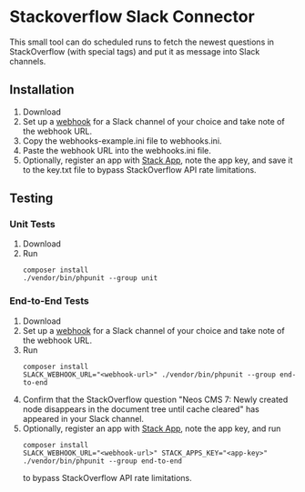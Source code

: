# Stackoverflow Slack Connector

This small tool can do scheduled runs to fetch the newest questions in 
StackOverflow (with special tags) and put it as message into Slack channels.

## Installation

1. Download
2. Set up a [webhook](https://api.slack.com/messaging/webhooks) for a Slack channel of
   your choice and take note of the webhook URL.
3. Copy the webhooks-example.ini file to webhooks.ini.
4. Paste the webhook URL into the webhooks.ini file.
5. Optionally, register an app with [Stack App](https://stackapps.com/apps/oauth/register),
   note the app key, and save it to the key.txt file to bypass StackOverflow API rate limitations.

## Testing

### Unit Tests

1. Download
2. Run
   ```
   composer install
   ./vendor/bin/phpunit --group unit
   ```

### End-to-End Tests

1. Download
2. Set up a [webhook](https://api.slack.com/messaging/webhooks) for a Slack channel of 
   your choice and take note of the webhook URL.
3. Run
   ```
   composer install
   SLACK_WEBHOOK_URL="<webhook-url>" ./vendor/bin/phpunit --group end-to-end
   ```
4. Confirm that the StackOverflow question "Neos CMS 7: Newly created node disappears 
   in the document tree until cache cleared" has appeared in your Slack channel.
5. Optionally, register an app with [Stack App](https://stackapps.com/apps/oauth/register),
   note the app key, and run
   ```
   composer install
   SLACK_WEBHOOK_URL="<webhook-url>" STACK_APPS_KEY="<app-key>" ./vendor/bin/phpunit --group end-to-end
   ```
   to bypass StackOverflow API rate limitations.